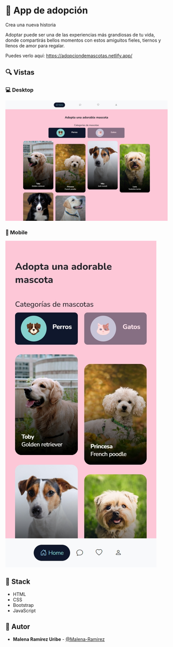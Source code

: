 # 💎 App de adopción


Crea una nueva historia&nbsp; &nbsp; &nbsp;&nbsp;

Adoptar puede ser una de las experiencias más grandiosas de tu vida, donde compartirás bellos momentos con estos amiguitos fieles, tiernos y llenos de amor para regalar.


Puedes verlo aquí: https://adopciondemascotas.netlify.app/


## 🔍 Vistas 

### 💻 Desktop

![Vista desktop](/img/vista_desktop.jpg)

### 📱 Mobile

![Vista mobile](/img/vista_mobile.jpg)

## 📌 Stack

- HTML
- CSS
- Bootstrap
- JavaScript

## 🌟 Autor

* **Malena Ramírez Uribe**  - [@Malena-Ramirez](https://github.com/<Malena-Ramirez>)
